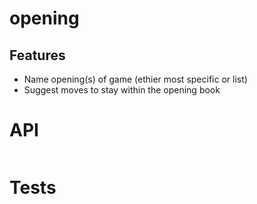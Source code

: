 # opening

## Features
- Name opening(s) of game (ethier most specific or list)
- Suggest moves to stay within the opening book

# API
```go
```

# Tests
